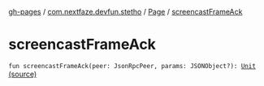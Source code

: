 [gh-pages](../../index.md) / [com.nextfaze.devfun.stetho](../index.md) / [Page](index.md) / [screencastFrameAck](.)

# screencastFrameAck

`fun screencastFrameAck(peer: JsonRpcPeer, params: JSONObject?): `[`Unit`](https://kotlinlang.org/api/latest/jvm/stdlib/kotlin/-unit/index.html) [(source)](https://github.com/NextFaze/dev-fun/tree/master/devfun-stetho/src/main/java/com/nextfaze/devfun/stetho/Stetho.kt#L102)